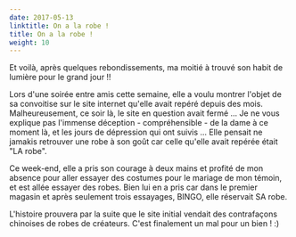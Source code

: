 ```yaml
---
date: 2017-05-13
linktitle: On a la robe !
title: On a la robe !
weight: 10
---
```


Et voilà, après quelques rebondissements, ma moitié à trouvé son habit de lumière pour le grand jour !!


Lors d'une soirée entre amis cette semaine, elle a voulu montrer l'objet de sa convoitise sur le site internet qu'elle avait repéré depuis des mois. Malheureusement, ce soir là, le site en question avait fermé ... Je ne vous explique pas l'immense déception - compréhensible - de la dame à ce moment là, et les jours de dépression qui ont suivis ... Elle pensait ne jamakis retrouver une robe à son goût car celle qu'elle avait repérée était "LA robe".

Ce week-end, elle a pris son courage à deux mains et profité de mon absence pour aller essayer des costumes pour le mariage de mon témoin, et est allée essayer des robes. Bien lui en a pris car dans le premier magasin et après seulement trois essayages, BINGO, elle réservait SA robe.

L'histoire prouvera par la suite que le site initial vendait des contrafaçons chinoises de robes de créateurs. C'est finalement un mal pour un bien ! :)
